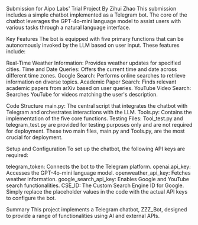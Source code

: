 Submission for Aipo Labs' Trial Project
By Zihui Zhao
This submission includes a simple chatbot implemented as a Telegram bot. The core of the chatbot leverages the GPT-4o-mini language model to assist users with various tasks through a natural language interface.

Key Features
The bot is equipped with five primary functions that can be autonomously invoked by the LLM based on user input. These features include:

Real-Time Weather Information: Provides weather updates for specified cities.
Time and Date Queries: Offers the current time and date across different time zones.
Google Search: Performs online searches to retrieve information on diverse topics.
Academic Paper Search: Finds relevant academic papers from arXiv based on user queries.
YouTube Video Search: Searches YouTube for videos matching the user's description.

Code Structure
main.py: The central script that integrates the chatbot with Telegram and orchestrates interactions with the LLM.
Tools.py: Contains the implementation of the five core functions.
Testing Files:
Tool_test.py and telegram_test.py are provided for testing purposes only and are not required for deployment.
These two main files, main.py and Tools.py, are the most crucial for deployment.

Setup and Configuration
To set up the chatbot, the following API keys are required:

telegram_token: Connects the bot to the Telegram platform.
openai.api_key: Accesses the GPT-4o-mini language model.
openweather_api_key: Fetches weather information.
google_search_api_key: Enables Google and YouTube search functionalities.
CSE_ID: The Custom Search Engine ID for Google.
Simply replace the placeholder values in the code with the actual API keys to configure the bot.

Summary
This project implements a Telegram chatbot, ZZZ_Bot, designed to provide a range of functionalities using AI and external APIs.
